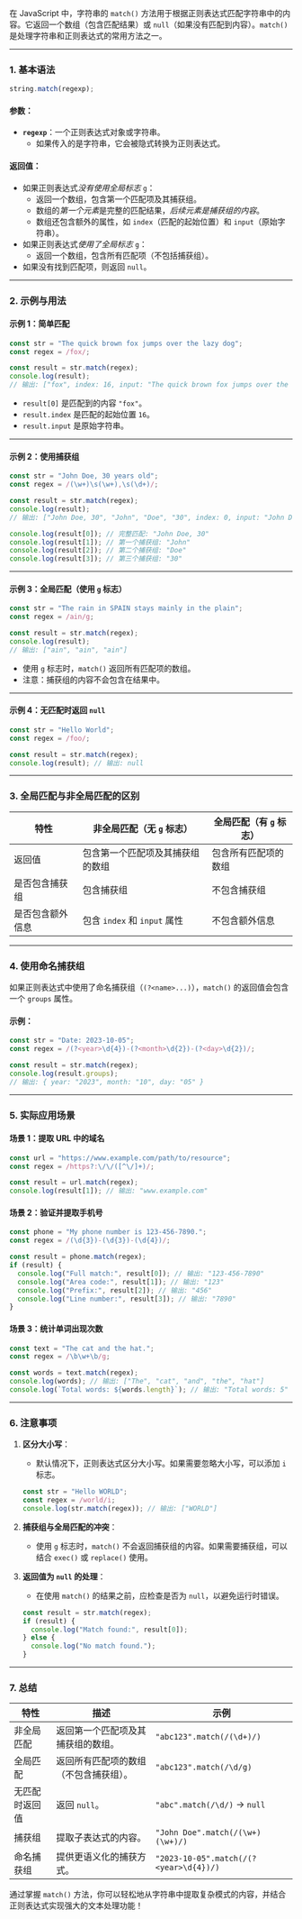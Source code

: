 在 JavaScript 中，字符串的 `match()` 方法用于根据正则表达式匹配字符串中的内容。它返回一个数组（包含匹配结果）或 `null`（如果没有匹配到内容）。`match()` 是处理字符串和正则表达式的常用方法之一。

---

### 1. 基本语法

```javascript
string.match(regexp);
```

#### 参数：

- **`regexp`**：一个正则表达式对象或字符串。
  - 如果传入的是字符串，它会被隐式转换为正则表达式。

#### 返回值：

- 如果正则表达式*没有使用全局标志* `g`：
  - 返回一个数组，包含第一个匹配项及其捕获组。
  - 数组的*第一个元素*是完整的匹配结果，*后续元素是捕获组的内容*。
  - 数组还包含额外的属性，如 `index`（匹配的起始位置）和 `input`（原始字符串）。
- 如果正则表达式*使用了全局标志* `g`：
  - 返回一个数组，包含所有匹配项（不包括捕获组）。
- 如果没有找到匹配项，则返回 `null`。

---

### 2. 示例与用法

#### 示例 1：简单匹配

```javascript
const str = "The quick brown fox jumps over the lazy dog";
const regex = /fox/;

const result = str.match(regex);
console.log(result);
// 输出: ["fox", index: 16, input: "The quick brown fox jumps over the lazy dog", groups: undefined]
```

- `result[0]` 是匹配到的内容 `"fox"`。
- `result.index` 是匹配的起始位置 `16`。
- `result.input` 是原始字符串。

---

#### 示例 2：使用捕获组

```javascript
const str = "John Doe, 30 years old";
const regex = /(\w+)\s(\w+),\s(\d+)/;

const result = str.match(regex);
console.log(result);
// 输出: ["John Doe, 30", "John", "Doe", "30", index: 0, input: "John Doe, 30 years old", groups: undefined]

console.log(result[0]); // 完整匹配: "John Doe, 30"
console.log(result[1]); // 第一个捕获组: "John"
console.log(result[2]); // 第二个捕获组: "Doe"
console.log(result[3]); // 第三个捕获组: "30"
```

---

#### 示例 3：全局匹配（使用 `g` 标志）

```javascript
const str = "The rain in SPAIN stays mainly in the plain";
const regex = /ain/g;

const result = str.match(regex);
console.log(result);
// 输出: ["ain", "ain", "ain"]
```

- 使用 `g` 标志时，`match()` 返回所有匹配项的数组。
- 注意：捕获组的内容不会包含在结果中。

---

#### 示例 4：无匹配时返回 `null`

```javascript
const str = "Hello World";
const regex = /foo/;

const result = str.match(regex);
console.log(result); // 输出: null
```

---

### **3. 全局匹配与非全局匹配的区别**

| 特性             | 非全局匹配（无 `g` 标志）        | 全局匹配（有 `g` 标志） |
| ---------------- | -------------------------------- | ----------------------- |
| 返回值           | 包含第一个匹配项及其捕获组的数组 | 包含所有匹配项的数组    |
| 是否包含捕获组   | 包含捕获组                       | 不包含捕获组            |
| 是否包含额外信息 | 包含 `index` 和 `input` 属性     | 不包含额外信息          |

---

### **4. 使用命名捕获组**

如果正则表达式中使用了命名捕获组（`(?<name>...)`），`match()` 的返回值会包含一个 `groups` 属性。

#### 示例：

```javascript
const str = "Date: 2023-10-05";
const regex = /(?<year>\d{4})-(?<month>\d{2})-(?<day>\d{2})/;

const result = str.match(regex);
console.log(result.groups);
// 输出: { year: "2023", month: "10", day: "05" }
```

---

### **5. 实际应用场景**

#### 场景 1：提取 URL 中的域名

```javascript
const url = "https://www.example.com/path/to/resource";
const regex = /https?:\/\/([^\/]+)/;

const result = url.match(regex);
console.log(result[1]); // 输出: "www.example.com"
```

#### 场景 2：验证并提取手机号

```javascript
const phone = "My phone number is 123-456-7890.";
const regex = /(\d{3})-(\d{3})-(\d{4})/;

const result = phone.match(regex);
if (result) {
  console.log("Full match:", result[0]); // 输出: "123-456-7890"
  console.log("Area code:", result[1]); // 输出: "123"
  console.log("Prefix:", result[2]); // 输出: "456"
  console.log("Line number:", result[3]); // 输出: "7890"
}
```

#### 场景 3：统计单词出现次数

```javascript
const text = "The cat and the hat.";
const regex = /\b\w+\b/g;

const words = text.match(regex);
console.log(words); // 输出: ["The", "cat", "and", "the", "hat"]
console.log(`Total words: ${words.length}`); // 输出: "Total words: 5"
```

---

### **6. 注意事项**

1. **区分大小写**：

   - 默认情况下，正则表达式区分大小写。如果需要忽略大小写，可以添加 `i` 标志。

   ```javascript
   const str = "Hello WORLD";
   const regex = /world/i;
   console.log(str.match(regex)); // 输出: ["WORLD"]
   ```

2. **捕获组与全局匹配的冲突**：

   - 使用 `g` 标志时，`match()` 不会返回捕获组的内容。如果需要捕获组，可以结合 `exec()` 或 `replace()` 使用。

3. **返回值为 `null` 的处理**：
   - 在使用 `match()` 的结果之前，应检查是否为 `null`，以避免运行时错误。
   ```javascript
   const result = str.match(regex);
   if (result) {
     console.log("Match found:", result[0]);
   } else {
     console.log("No match found.");
   }
   ```

---

### **7. 总结**

| 特性           | 描述                                   | 示例                                   |
| -------------- | -------------------------------------- | -------------------------------------- |
| 非全局匹配     | 返回第一个匹配项及其捕获组的数组。     | `"abc123".match(/(\d+)/)`              |
| 全局匹配       | 返回所有匹配项的数组（不包含捕获组）。 | `"abc123".match(/\d/g)`                |
| 无匹配时返回值 | 返回 `null`。                          | `"abc".match(/\d/)` → `null`           |
| 捕获组         | 提取子表达式的内容。                   | `"John Doe".match(/(\w+) (\w+)/)`      |
| 命名捕获组     | 提供更语义化的捕获方式。               | `"2023-10-05".match(/(?<year>\d{4})/)` |

通过掌握 `match()` 方法，你可以轻松地从字符串中提取复杂模式的内容，并结合正则表达式实现强大的文本处理功能！
